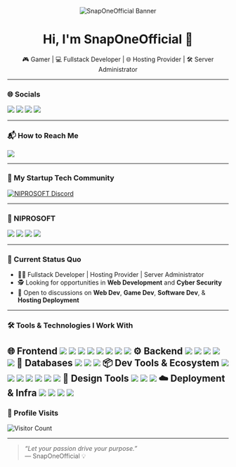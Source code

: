 <p align="center">
  <img src="https://i.imgur.com/VSP0aHm.jpg" alt="SnapOneOfficial Banner">
</p>

<h1 align="center">Hi, I'm SnapOneOfficial 👋</h1>

<p align="center">
  🎮 Gamer | 💻 Fullstack Developer | 🌐 Hosting Provider | 🛠️ Server Administrator
</p>

---

### 🌐 Socials

<a href="https://www.youtube.com/@SnapOneOfficial"><img src="https://img.shields.io/badge/YouTube-FF0000?style=for-the-badge&logo=youtube&logoColor=white"></a>
<a href="https://instagram.com/snaponeph"><img src="https://img.shields.io/badge/Instagram-E4405F?style=for-the-badge&logo=instagram&logoColor=white"></a>
<a href="https://www.linkedin.com/in/christian-louie-corpin-723962288/"><img src="https://img.shields.io/badge/LinkedIn-0077B5?style=for-the-badge&logo=linkedin&logoColor=white"></a>
<a href="https://www.facebook.com/itslouieniproc143/"><img src="https://img.shields.io/badge/Facebook-1877F2?style=for-the-badge&logo=facebook&logoColor=white"></a>

---

### 📬 How to Reach Me

<a href="mailto:niprosoft@gmail.com">
  <img src="https://img.shields.io/badge/niprosoft@gmail.com-7B83EB?style=for-the-badge&logo=gmail&logoColor=white">
</a>

---

### 🧠 My Startup Tech Community

[![NIPROSOFT Discord](https://discordapp.com/api/guilds/1141541452627853312/widget.png?style=banner2)](https://discord.gg/2xP47N89Ja)

---

### 🚀 NIPROSOFT

<a href="https://www.linkedin.com/company/niprosoft/"><img src="https://img.shields.io/badge/LinkedIn-0077B5?style=for-the-badge&logo=linkedin&logoColor=white"></a>
<a href="https://www.facebook.com/niprosoftofficial/"><img src="https://img.shields.io/badge/Facebook-1877F2?style=for-the-badge&logo=facebook&logoColor=white"></a>
<a href="https://instagram.com/niprosoft"><img src="https://img.shields.io/badge/Instagram-E4405F?style=for-the-badge&logo=instagram&logoColor=white"></a>
<a href="https://m.youtube.com/niprosoft"><img src="https://img.shields.io/badge/YouTube-FF0000?style=for-the-badge&logo=youtube&logoColor=white"></a>

---

### 💼 Current Status Quo

- 🧑‍💻 Fullstack Developer | Hosting Provider | Server Administrator  
- 🕵️ Looking for opportunities in **Web Development** and **Cyber Security**  
- 💬 Open to discussions on **Web Dev**, **Game Dev**, **Software Dev**, & **Hosting Deployment**

---

### 🛠️ Tools & Technologies I Work With

🌐 Frontend
<img src="https://img.shields.io/badge/html5-%23E34F26.svg?style=for-the-badge&logo=html5&logoColor=white"> <img src="https://img.shields.io/badge/css3%20-%2314354C.svg?style=for-the-badge&logo=css3&logoColor=white"> <img src="https://img.shields.io/badge/javascript-%23323330.svg?style=for-the-badge&logo=javascript&logoColor=%23F7DF1E"> <img src="https://img.shields.io/badge/typescript-%23007ACC.svg?style=for-the-badge&logo=typescript&logoColor=white"> <img src="https://img.shields.io/badge/react-%2320232a.svg?style=for-the-badge&logo=react&logoColor=%2361DAFB"> <img src="https://img.shields.io/badge/next.js-black?style=for-the-badge&logo=next.js&logoColor=white"> <img src="https://img.shields.io/badge/tailwindcss-%2338B2AC.svg?style=for-the-badge&logo=tailwind-css&logoColor=white"> <img src="https://img.shields.io/badge/sass-%23CC6699.svg?style=for-the-badge&logo=sass&logoColor=white">
⚙️ Backend
<img src="https://img.shields.io/badge/node.js-%23008CC1.svg?style=for-the-badge&logo=node.js&logoColor=white"> <img src="https://img.shields.io/badge/express.js-%23404d59.svg?style=for-the-badge&logo=express&logoColor=white"> <img src="https://img.shields.io/badge/nestjs-%23E0234E.svg?style=for-the-badge&logo=nestjs&logoColor=white"> <img src="https://img.shields.io/badge/python-%2314354C.svg?style=for-the-badge&logo=python&logoColor=white"> <img src="https://img.shields.io/badge/php-%23777BB4.svg?style=for-the-badge&logo=php&logoColor=white">
💾 Databases
<img src="https://img.shields.io/badge/mongodb-%2347A248.svg?style=for-the-badge&logo=mongodb&logoColor=white"> <img src="https://img.shields.io/badge/mysql-%2300f.svg?style=for-the-badge&logo=mysql&logoColor=white"> <img src="https://img.shields.io/badge/firebase-%23039BE5.svg?style=for-the-badge&logo=firebase">
📦 Dev Tools & Ecosystem
<img src="https://img.shields.io/badge/git-%23F05032.svg?style=for-the-badge&logo=git&logoColor=white"> <img src="https://img.shields.io/badge/github-%23181717.svg?style=for-the-badge&logo=github&logoColor=white"> <img src="https://img.shields.io/badge/vscode-007ACC?style=for-the-badge&logo=visual-studio-code&logoColor=white"> <img src="https://img.shields.io/badge/postman-%23FF6C37.svg?style=for-the-badge&logo=postman&logoColor=white"> <img src="https://img.shields.io/badge/docker-%232496ED.svg?style=for-the-badge&logo=docker&logoColor=white"> <img src="https://img.shields.io/badge/npm-%23CB3837.svg?style=for-the-badge&logo=npm&logoColor=white"> <img src="https://img.shields.io/badge/yarn-%232C8EBB.svg?style=for-the-badge&logo=yarn&logoColor=white">
🎨 Design Tools
<img src="https://img.shields.io/badge/canva-%2300C4CC.svg?style=for-the-badge&logo=canva&logoColor=white"> <img src="https://img.shields.io/badge/figma-%23F24E1E.svg?style=for-the-badge&logo=figma&logoColor=white"> <img src="https://img.shields.io/badge/adobe%20xd-%23FF61F6.svg?style=for-the-badge&logo=adobe-xd&logoColor=white">
☁️ Deployment & Infra
<img src="https://img.shields.io/badge/vercel-%23000000.svg?style=for-the-badge&logo=vercel&logoColor=white"> <img src="https://img.shields.io/badge/netlify-%2300C7B7.svg?style=for-the-badge&logo=netlify&logoColor=white"> <img src="https://img.shields.io/badge/cloudflare-F38020?style=for-the-badge&logo=Cloudflare&logoColor=white"> <img src="https://img.shields.io/badge/nginx-%23009639.svg?style=for-the-badge&logo=nginx&logoColor=white">
---

### 🧮 Profile Visits

![Visitor Count](https://profile-counter.glitch.me/snaponeph/count.svg)

---

> *“Let your passion drive your purpose.”*  
> — SnapOneOfficial 💡

